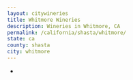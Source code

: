 ```yaml
---
layout: citywineries
title: Whitmore Wineries
description: Wineries in Whitmore, CA
permalink: /california/shasta/whitmore/
state: ca
county: shasta
city: whitmore
---
```

-
